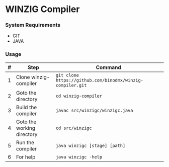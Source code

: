 # WINZIG Compiler

### System Requirements
- GIT
- JAVA

### Usage
| # | Step | Command |
| --- | --- | --- |
| 1 | Clone winzig-compiler | `git clone https://github.com/binodmx/winzig-compiler.git` |
| 2 | Goto the directory | `cd winzig-compiler` |
| 3 | Build the compiler | `javac src/winzigc/winzigc.java` |
| 4 | Goto the working directory | `cd src/winzigc` |
| 5 | Run the compiler | `java winzigc [stage] [path]` |
| 6 | For help | `java winzigc -help` |